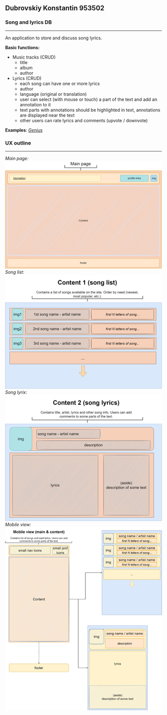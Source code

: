 ## Dubrovskiy Konstantin 953502

### Song and lyrics DB
___

An application to store and discuss song lyrics.

__Basic functions:__
* Music tracks (CRUD)
  + title
  + album
  + author
* Lyrics (CRUD)
  + each song can have one or more lyrics
  + author
  + language (original or translation)
  + user can select (with mouse or touch) a part of the text and add an
annotation to it
  + text parts with annotations should be highlighted in text, annotations are
displayed near the text
  + other users can rate lyrics and comments (upvote / downvote)

__Examples__: _[Genius](https://genius.com/)_


### UX outline
___

_Main page:_
![image not found](./UX/main_page.png)
_Song list:_
![image not found](./UX/content_1.png)
_Song lyrix:_
![image not found](./UX/content_2.png)
_Mobile view:_
![image not found](./UX/main_mobile.png)